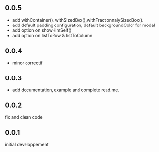 ## 0.0.5
* add withContainer(), withSizedBox(),withFractionnalySizedBox().
* add default padding configuration, default backgroundColor for modal
* add option on showHimSelf()
* add option on listToRow & listToColumn

## 0.0.4
* minor correctif

## 0.0.3
* add documentation, example and complete read.me.

## 0.0.2
fix and clean code

## 0.0.1
initial developpement
